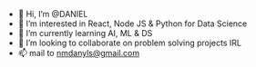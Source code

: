 - 👋 Hi, I’m @DANIEL 
- 👀 I’m interested in React, Node JS & Python for Data Science
- 🌱 I’m currently learning AI, ML & DS
- 💞️ I’m looking to collaborate on problem solving projects IRL
- 📫 mail to nmdanyls@gmail.com

<!---
mn-daniel/mn-daniel is a ✨ special ✨ repository because its `README.md` (this file) appears on your GitHub profile.
You can click the Preview link to take a look at your changes.
--->
